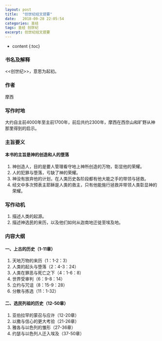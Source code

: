 ```yaml
---
layout: post
title:  "创世纪经文提要"
date:   2018-09-28 22:05:54
categories: 圣经
tags: 圣经 创世纪
excerpt: 创世纪经文提要
---
```


* content
{:toc}

### 书名及解释
<<创世纪>>，意思为起初。
### 作者
摩西
### 写作时地
大约自主前4000年至主前1700年，前后共约2300年，摩西在西奈山和旷野从神那里得到的启示。
### 主旨要义
#### 本书的主旨是神的创造和人的堕落
1. 神创造人，目的是要人管理看守地上神所创造的万物，彰显他的荣耀。
2. 人的犯罪与堕落，亏缺了神的荣耀。
3. 神没有放弃他的计划，在人类历史各阶段都有他大能之手的带领与拯救。
4. 经文中多次预表主耶稣是人类的救主，只有他能施行拯救并带领人类彰显神的荣耀。
### 写作动机
1. 描述人类的起源。
2. 描述神选民的来历，以及他们如何从迦南地迁徙至埃及地。
### 内容大纲
#### 一、上古的历史（1-11章）
1. 天地万物的来历（1：1-2：3）
2. 人类的起头与堕落（2：4-3：24）
3. 人类在罪恶与死亡之下（4：1-6：8）
4. 世界受审判（6：9-8：14）
5. 立约与咒诅（8：15-9：28）
6. 分散与拣选（11：1-32）<br>
#### 二、选民列祖的历史（12-50章）
1. 亚伯拉罕的蒙召与应许（12-20章）
2. 以撒与信心的更大考验（21-26章）
3. 雅各与以色列的雏形（27-36章）
4. 约瑟与以色列人迁入埃及（37-50章）
